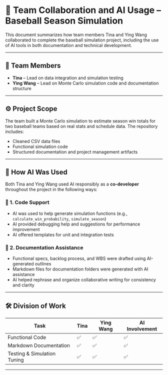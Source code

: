 # 🤝 Team Collaboration and AI Usage – Baseball Season Simulation

This document summarizes how team members Tina and Ying Wang collaborated to complete the baseball simulation project, including the use of AI tools in both documentation and technical development.

---

## 👥 Team Members

- **Tina** – Lead on data integration and simulation testing  
- **Ying Wang** – Lead on Monte Carlo simulation code and documentation structure

---

## ⚙️ Project Scope

The team built a Monte Carlo simulation to estimate season win totals for two baseball teams based on real stats and schedule data. The repository includes:

- Cleaned CSV data files
- Functional simulation code
- Structured documentation and project management artifacts

---

## 🤖 How AI Was Used

Both Tina and Ying Wang used AI responsibly as a **co-developer** throughout the project in the following ways:

### 📌 1. Code Support

- AI was used to help generate simulation functions (e.g., `calculate_win_probability`, `simulate_season`)
- AI provided debugging help and suggestions for performance improvement
- AI offered templates for unit and integration tests

### 📌 2. Documentation Assistance

- Functional specs, backlog process, and WBS were drafted using AI-generated outlines
- Markdown files for documentation folders were generated with AI assistance
- AI helped rephrase and organize collaborative writing for consistency and clarity

---

## 🛠️ Division of Work

| Task                                | Tina           | Ying Wang      | AI Involvement        |
|-------------------------------------|----------------|----------------|-----------------------|
| Functional Code                     | ✅             | ✅             | ✅                    |
| Markdown Documentation              | ✅             | ✅             | ✅                    |
| Testing & Simulation Tuning         | ✅             | ✅             | ✅                    |

---


